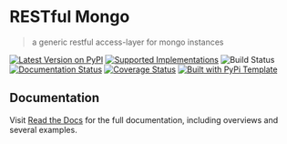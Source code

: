 # RESTful Mongo

> a generic restful access-layer for mongo instances

[![Latest Version on PyPI](https://img.shields.io/pypi/v/restful-mongo.svg)](https://pypi.python.org/pypi/restful-mongo/)
[![Supported Implementations](https://img.shields.io/pypi/pyversions/restful-mongo.svg)](https://pypi.python.org/pypi/restful-mongo/)
![Build Status](https://github.com/christophevg/restful-mongo/actions/workflows/test.yaml/badge.svg)
[![Documentation Status](https://readthedocs.org/projects/restful-mongo/badge/?version=latest)](https://restful-mongo.readthedocs.io/en/latest/?badge=latest)
[![Coverage Status](https://coveralls.io/repos/github/christophevg/restful-mongo/badge.svg?branch=master)](https://coveralls.io/github/christophevg/restful-mongo?branch=master)
[![Built with PyPi Template](https://img.shields.io/badge/PyPi_Template-v0.6.1-blue.svg)](https://github.com/christophevg/pypi-template)



## Documentation

Visit [Read the Docs](https://restful-mongo.readthedocs.org) for the full documentation, including overviews and several examples.


